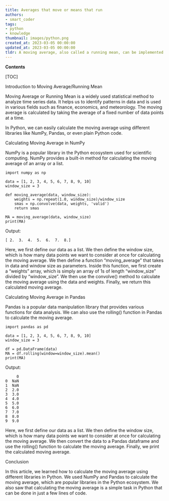 ```yaml
---
title: Averages that move or means that run
authors:
- smart_coder
tags:
- python
- knowledge
thumbnail: images/python.png
created_at: 2023-03-05 00:00:00
updated_at: 2023-03-05 00:00:00
tldr: A moving average, also called a running mean, can be implemented in Python using the pandas library with the rolling() method.
---
```


**Contents**

[TOC]

Introduction to Moving Average/Running Mean

Moving Average or Running Mean is a widely used statistical method to analyze time series data. It helps us to identify patterns in data and is used in various fields such as finance, economics, and meteorology. The moving average is calculated by taking the average of a fixed number of data points at a time.

In Python, we can easily calculate the moving average using different libraries like NumPy, Pandas, or even plain Python code.

Calculating Moving Average in NumPy

NumPy is a popular library in the Python ecosystem used for scientific computing. NumPy provides a built-in method for calculating the moving average of an array or a list.

```
import numpy as np

data = [1, 2, 3, 4, 5, 6, 7, 8, 9, 10]
window_size = 3

def moving_average(data, window_size):
    weights = np.repeat(1.0, window_size)/window_size
    smas = np.convolve(data, weights, 'valid')
    return smas

MA = moving_average(data, window_size)
print(MA)
```

Output:

```
[ 2.  3.  4.  5.  6.  7.  8.]
```

Here, we first define our data as a list. We then define the window size, which is how many data points we want to consider at once for calculating the moving average. We then define a function “moving_average” that takes in data and window size as parameters. Inside this function, we first create a “weights” array, which is simply an array of 1s of length “window_size” divided by “window_size”. We then use the convolve() method to calculate the moving average using the data and weights. Finally, we return this calculated moving average.

Calculating Moving Average in Pandas

Pandas is a popular data manipulation library that provides various functions for data analysis. We can also use the rolling() function in Pandas to calculate the moving average.

```
import pandas as pd

data = [1, 2, 3, 4, 5, 6, 7, 8, 9, 10]
window_size = 3

df = pd.DataFrame(data)
MA = df.rolling(window=window_size).mean()
print(MA)
```

Output:

```
     0
0  NaN
1  NaN
2  2.0
3  3.0
4  4.0
5  5.0
6  6.0
7  7.0
8  8.0
9  9.0
```

Here, we first define our data as a list. We then define the window size, which is how many data points we want to consider at once for calculating the moving average. We then convert the data to a Pandas dataframe and use the rolling() function to calculate the moving average. Finally, we print the calculated moving average.

Conclusion

In this article, we learned how to calculate the moving average using different libraries in Python. We used NumPy and Pandas to calculate the moving average, which are popular libraries in the Python ecosystem. We also saw that calculating the moving average is a simple task in Python that can be done in just a few lines of code.
